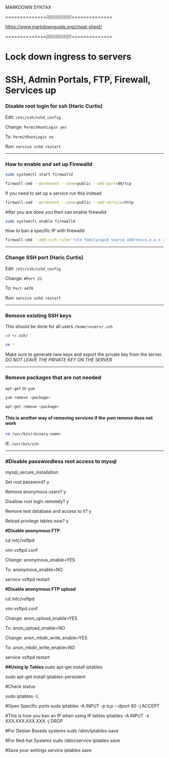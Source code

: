 MARKDOWN SYNTAX

==============////////////////==============

https://www.markdownguide.org/cheat-sheet/

==============////////////////==============


# Lock down ingress to servers
# SSH, Admin Portals, FTP, Firewall, Services up



### Disable root login for ssh (Haric Curtis)

Edit: `/etc/ssh/sshd_config`

Change: `PermitRootLogin yes`

To: `PermitRootLogin no`

Run: `service sshd restart`

-----

### How to enable and set up Firewalld 

```bash
sudo systemctl start firewalld

firewall-cmd --permenant --zone=public --add-port=80/tcp

```

If you need to set up a service run this instead

```bash
firewall-cmd --permanent --zone=public --add-service=http
```

After you are done you then can enable firewalld

```bash
sudo systemctl enable firewalld
```

How to ban a specific IP with firewalld 

```bash
firewall-cmd --add-rich-rule='rule family=ipv4 source address=x.x.x.x reject' --permanent
```

-----

### Change SSH port (Haric Curtis)

Edit: `/etc/ssh/sshd_config`

Change: `#Port 22`

To: `Port 4478`

Run: `service sshd restart`

-----



### Remove existing SSH keys
This should be done for all users `/home/<user>/.ssh`

```bash
cd ~/.ssh/

rm *
```
Make sure to generate new keys and export the private key from the server. *DO NOT LEAVE THE PRIVATE KEY ON THE SERVER*

-----


### Remove packages that are not needed

`apt-get` or `yum`

```bash
yum remove <package>
```
```bash
apt-get remove <package>
```

#### This is another way of removing services if the yum remove does not work

```bash
rm /usr/bin/<binary-name>
```
IE: `/usr/bin/zsh`

-----



### #Disable passwordless root access to mysql

mysql_secure_installation

Set root password? y

Remove anonymous users? y

Disallow root login remotely? y

Remove test database and access to it? y

Reload privilege tables now? y

**#Disable anonymous FTP**

cd /etc/vsftpd

vim vsftpd.conf

Change: anonymous_enable=YES

To: anonymous_enable=NO

service vsftpd restart


**#Disable anonymous FTP upload**

cd /etc/vsftpd

vim vsftpd.conf

Change: anon_upload_enable=YES

To: anon_upload_enable=NO



Change: anon_mkdir_write_enable=YES

To: anon_mkdir_write_enable=NO

service vsftpd restart




**##Using Ip Tables**
sudo apt-get install iptables

sudo apt-get install iptables-persistent

#Check status

sudo iptables -L

#Open Specific ports
sudo iptables -A INPUT -p tcp --dport 80 -j ACCEPT

#This is how you ban an IP when using IP tables
iptables -A INPUT -s XXX.XXX.XXX.XXX -j DROP

#For Debian Baseds systems
sudo /sbin/iptables–save

#For Red-hat Systems
sudo /sbin/service iptables save

#Save your settings
service iptables save
